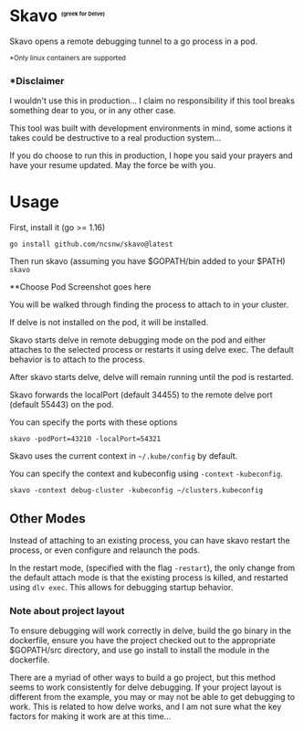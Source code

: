 # Skavo <sup><sub><sup><sub><sup><sub>(greek for Delve)</sup></sub></sup></sub></sup></sub>
Skavo opens a remote debugging tunnel to a go process in a pod.

<sup>*Only linux containers are supported

### *Disclaimer
I wouldn't use this in production... I claim no responsibility if this tool breaks something dear to you, or in any other case. 

This tool was built with development environments in mind, some actions it takes could be destructive to a real production system...

If you do choose to run this in production, I hope you said your prayers and have your resume updated. May the force be with you.

# Usage
First, install it (go >= 1.16)
```shell
go install github.com/ncsnw/skavo@latest
```

Then run skavo (assuming you have $GOPATH/bin added to your $PATH)
`skavo`

**Choose Pod Screenshot goes here

You will be walked through finding the process to attach to in your cluster.

If delve is not installed on the pod, it will be installed.

Skavo starts delve in remote debugging mode on the pod and either attaches to the selected process or restarts it using
delve exec. The default behavior is to attach to the process.

After skavo starts delve, delve will remain running until the pod is restarted.

Skavo forwards the localPort (default 34455) to the remote delve port (default 55443) on the pod. 

You can specify the ports with these options
```shell
skavo -podPort=43210 -localPort=54321
```

Skavo uses the current context in `~/.kube/config` by default. 

You can specify the context and kubeconfig using `-context` `-kubeconfig`.
```shell
skavo -context debug-cluster -kubeconfig ~/clusters.kubeconfig
```

## Other Modes
Instead of attaching to an existing process, you can have skavo restart the process, or even configure and relaunch the
pods. 

In the restart mode, (specified with the flag `-restart`), the only change from the default attach mode is that the existing
process is killed, and restarted using `dlv exec`. This allows for debugging startup behavior.

### Note about project layout
To ensure debugging will work correctly in delve, build the go binary in the dockerfile, ensure you have the project 
checked out to the appropriate $GOPATH/src directory, and use go install to install the module in the dockerfile.

There are a myriad of other ways to build a go project, but this method seems to work consistently for delve debugging. 
If your project layout is different from the example, you may or may not be able to get debugging to work. This is
related to how delve works, and I am not sure what the key factors for making it work are at this time... 

